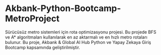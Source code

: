 # Akbank-Python-Bootcamp-MetroProject
Sürücüsüz metro sistemleri için rota optimizasyonu projesi. Bu projede BFS ve A* algoritmaları kullanılarak en az aktarmalı ve en hızlı metro rotaları bulunur. Bu proje, Akbank &amp; Global AI Hub Python ve Yapay Zekaya Giriş Bootcamp kapsamında geliştirilmiştir.
